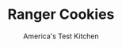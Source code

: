 ---
layout: ../../layouts/MarkdownPostLayout.astro
title: Ranger Cookies
author: America's Test Kitchen
pubDate: 2023-03-15
description: "We found the secret to these crispy little treats in the cereal cupboard."
image_url: https://res.cloudinary.com/hksqkdlah/image/upload/ar_1:1,c_fill,dpr_2.0,f_auto,fl_lossy.progressive.strip_profile,g_faces:auto,q_auto:low,w_344/42445-sfs-heirloom-ranger-cookies-19
tags: ["Desserts or Baked Goods","American","Make Ahead","Cookies","Holiday"]
calories: 3315
protein: 
carbohydrates: 9
fats: 
fiber: 
ingredients: ["1 cup (5 ounces), all-purpose flour","1 cup (3 ounces), old-fashioned rolled oats","1/2 cup (1½ ounces), sweetened shredded coconut","1/2 teaspoon, baking soda","1/4 teaspoon, baking powder","1/4 teaspoon, salt","8 tablespoons, unsalted butter, softened","1/2 cup (3½ ounces), granulated sugar","1/2 cup packed (3½ ounces), brown sugar","1 , large egg","1/2 teaspoon, vanilla extract","1 cup (1 ounce), crisped-rice cereal","3/4 cup (4½ ounces), mini semisweet chocolate chips"]
serves: 48
time: "55 minutes, plus 20 minutes cooling"
instructions: ["Adjust oven racks to upper-middle and lower-middle positions and heat oven to 350 degrees. Line 2 rimmed baking sheets with parchment paper. Whisk flour, oats, coconut, baking soda, baking powder, and salt together in bowl; set aside.","Using stand mixer fitted with paddle, beat butter, granulated sugar, and brown sugar on medium-high speed until pale and fluffy, about 3 minutes. Add egg and vanilla and beat until combined. Reduce speed to low, add flour mixture, and mix until combined, scraping down bowl as needed. Add cereal and chocolate chips and mix until just combined.","Working with 1 tablespoon dough at a time, roll into balls and evenly space on prepared sheets, 24 cookies per sheet. Using bottom of greased measuring cup, press dough balls into ½-inch-thick disks, about 1½ inches in diameter.","Bake until edges of cookies are just beginning to brown, 10 to 12 minutes, switching and rotating sheets halfway through baking. Let cookies cool on sheets for 5 minutes, then transfer to wire rack. Let cookies cool completely before serving. (Cooled cookies can be stored in zipper-lock bag at room temperature for up to 5 days.)"]
nutrition: ["27 mg Potassium","21 mg Phosphorus","6 mg Calcium","9 mg Magnesium","33 mg Sodium","3 g Fat","8 mg Cholesterol","2 g Saturated","4 µg Folic acid","2 µg Folate (food)","5 g Sugars","1 g Water","9 g Carbs","10 µg Folate equivalent (total)","17 µg Vitamin A","69 kcal Energy","5 g Sugars, added","3315 calories"]
notes: "Regular old-fashioned rolled oats work best in this recipe. Do not use extra-thick rolled oats."
---